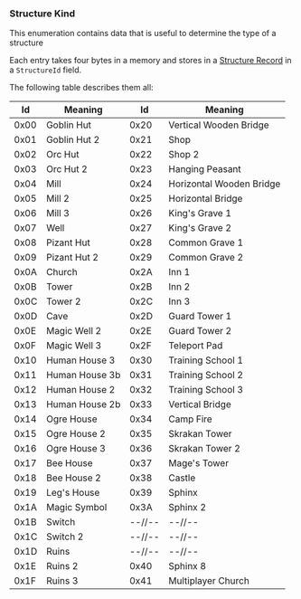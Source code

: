 ### Structure Kind

This enumeration contains data that is useful to determine the type of a structure

Each entry takes four bytes in a memory and stores in a [Structure Record](../../ALMFormat/Records/Structure.md) in a `StructureId` field.

The following table describes them all:

Id | Meaning | Id | Meaning
---|---------|----|---------
 0x00 | Goblin Hut | 0x20 | Vertical Wooden Bridge
 0x01 | Goblin Hut 2 | 0x21 | Shop
 0x02 | Orc Hut | 0x22 | Shop 2
 0x03 | Orc Hut 2 | 0x23 | Hanging Peasant
 0x04 | Mill | 0x24 | Horizontal Wooden Bridge
 0x05 | Mill 2 | 0x25 | Horizontal Bridge
 0x06 | Mill 3 | 0x26 | King's Grave 1
 0x07 | Well | 0x27 | King's Grave 2
 0x08 | Pizant Hut | 0x28 | Common Grave 1
 0x09 | Pizant Hut 2 | 0x29 | Common Grave 2
 0x0A | Church | 0x2A | Inn 1
 0x0B | Tower | 0x2B | Inn 2
 0x0C | Tower 2 | 0x2C | Inn 3
 0x0D | Cave | 0x2D | Guard Tower 1
 0x0E | Magic Well 2 | 0x2E | Guard Tower 2
 0x0F | Magic Well 3 | 0x2F | Teleport Pad
 0x10 | Human House 3 | 0x30 | Training School 1
 0x11 | Human House 3b | 0x31 | Training School 2
 0x12 | Human House 2 | 0x32 | Training School 3
 0x13 | Human House 2b | 0x33 | Vertical Bridge
 0x14 | Ogre House | 0x34 | Camp Fire
 0x15 | Ogre House 2 | 0x35 | Skrakan Tower
 0x16 | Ogre House 3 | 0x36 | Skrakan Tower 2
 0x17 | Bee House | 0x37 | Mage's Tower
 0x18 | Bee House 2 | 0x38 | Castle
 0x19 | Leg's House | 0x39 | Sphinx
 0x1A | Magic Symbol | 0x3A | Sphinx 2
 0x1B | Switch | --//-- | --//--
 0x1C | Switch 2 | --//-- | --//--
 0x1D | Ruins | --//-- | --//--
 0x1E | Ruins 2 | 0x40 | Sphinx 8
 0x1F | Ruins 3 | 0x41 | Multiplayer Church
